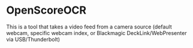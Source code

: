 # OpenScoreOCR
This is a tool that takes a video feed from a camera source (default webcam, specific webcam index, or Blackmagic DeckLink/WebPresenter via USB/Thunderbolt)
